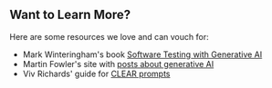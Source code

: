 ## Want to Learn More?

Here are some resources we love and can vouch for:

* Mark Winteringham's book [Software Testing with Generative AI](https://www.manning.com/books/software-testing-with-generative-ai)
* Martin Fowler's site with [posts about generative AI](https://martinfowler.com/tags/generative%20AI.html)
* Viv Richards' guide for [CLEAR prompts](https://vivrichards.co.uk/ai/unlocking-potential-chatgpt-clear-prompts)
